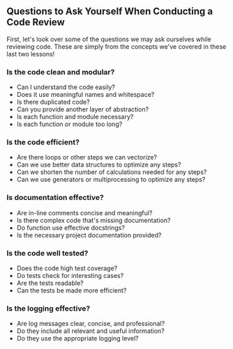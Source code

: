 ## Questions to Ask Yourself When Conducting a Code Review
First, let's look over some of the questions we may ask ourselves while reviewing code. These are simply from the concepts we've covered in these last two lessons!

### Is the code clean and modular?
- Can I understand the code easily?
- Does it use meaningful names and whitespace?
- Is there duplicated code?
- Can you provide another layer of abstraction?
- Is each function and module necessary?
- Is each function or module too long?
### Is the code efficient?
- Are there loops or other steps we can vectorize?
- Can we use better data structures to optimize any steps?
- Can we shorten the number of calculations needed for any steps?
- Can we use generators or multiprocessing to optimize any steps?
### Is documentation effective?
- Are in-line comments concise and meaningful?
- Is there complex code that's missing documentation?
- Do function use effective docstrings?
- Is the necessary project documentation provided?
### Is the code well tested?
- Does the code high test coverage?
- Do tests check for interesting cases?
- Are the tests readable?
- Can the tests be made more efficient?
### Is the logging effective?
- Are log messages clear, concise, and professional?
- Do they include all relevant and useful information?
- Do they use the appropriate logging level?
